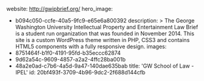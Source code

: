 website: http://gwipbrief.org/
hero_image:
  - b094c050-ccfe-40a5-9fc9-e65e6a800392
description: >
  The George Washington University Intellectual Property and Entertainment Law Brief is a student run
  organization that was founded in November 2014. This site is a custom WordPress theme written in
  PHP, CSS3 and contains HTML5 components with a fully responsive design.
images:
  - 8751464f-b1f0-4191-95fd-b35eccc62874
  - 9d62a54c-9609-4857-a2a2-4ffc28ba001b
  - 48a2e0ad-c7b6-4a5d-9a47-140dae635bab
title: 'GW School of Law - IPEL'
id: 20bf493f-3709-4b96-9dc2-2f688d144cfb
